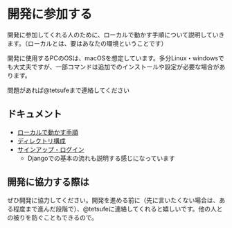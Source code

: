 # 開発に参加する
開発に参加してくれる人のために、ローカルで動かす手順について説明していきます。（ローカルとは、要はあなたの環境ということです）

開発に使用するPCのOSは、macOSを想定しています。多分Linux・windowsでも大丈夫ですが、一部コマンドは追加でのインストールや設定が必要な場合があります。

問題があれば@tetsufeまで連絡してください

## ドキュメント
- [ローカルで動かす手順](ローカルで動かす手順.md)
- [ディレクトリ構成](ディレクトリ構成.md)
- [サインアップ・ログイン](サインアップ・ログイン.md)
    - Djangoでの基本の流れも説明する感じになっています

## 開発に協力する際は
ぜひ開発に協力してください。開発を進める前に（先に言いたくない場合は、ある程度まで進んだ段階で）、@tetsufeに連絡してくれると嬉しいです。他の人との被りを防ぐこともできるので。



